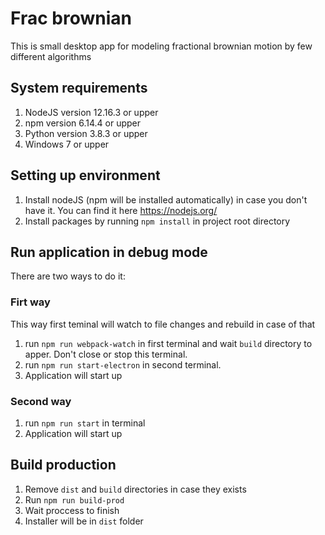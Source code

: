 # Frac brownian

This is small desktop app for modeling fractional brownian motion by few different algorithms

## System requirements

1. NodeJS version 12.16.3 or upper
2. npm version 6.14.4 or upper
3. Python version 3.8.3 or upper
4. Windows 7 or upper
   
## Setting up environment

1. Install nodeJS (npm will be installed automatically) in case you don't have it. You can find it here https://nodejs.org/
2. Install packages by running `npm install` in project root directory

## Run application in debug mode

There are two ways to do it:

### Firt way
This way first teminal will watch to file changes and rebuild in case of that

1. run `npm run webpack-watch` in first terminal and wait `build` directory to apper. Don't close or stop this terminal.
2. run `npm run start-electron` in second terminal.
3. Application will start up

### Second way

1. run `npm run start` in terminal
2. Application will start up

## Build production

1. Remove `dist` and `build` directories in case they exists
2. Run `npm run build-prod`
3. Wait proccess to finish
4. Installer will be in `dist` folder